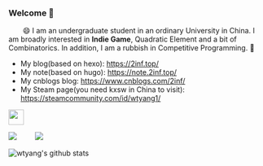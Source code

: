 ### Welcome 👋

&emsp;&emsp;😄 I am an undergraduate student in an ordinary University in China. I am broadly interested in **Indie Game**, Quadratic Element and a bit of Combinatorics. In addition, I am a rubbish in Competitive Programming. 🤔

* My blog(based on hexo): https://2inf.top/
* My note(based on hugo): https://note.2inf.top/
* My cnblogs blog: https://www.cnblogs.com/2inf/
* My Steam page(you need kxsw in China to visit): https://steamcommunity.com/id/wtyang1/

<img src="https://media.giphy.com/media/WUlplcMpOCEmTGBtBW/giphy.gif" width="30">

![](https://img.shields.io/badge/license-MIT-00FF00.svg) &emsp;&emsp; [![](https://img.shields.io/badge/twitter-@wtyang5-blue.svg)](https://twitter.com/wtyang5)

![wtyang's github stats](https://github-readme-stats.vercel.app/api?username=2inf&show_icons=true&line_height=30)
